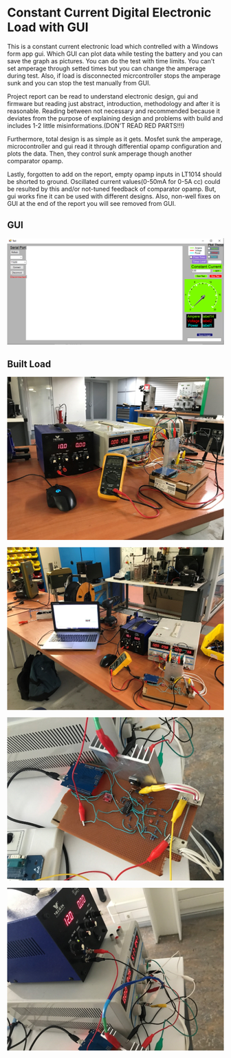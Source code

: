 # Constant Current Digital Electronic Load with GUI
This is a constant current electronic load which contrelled with a Windows form app gui. Which GUI can plot data while testing the battery and you can save the graph as pictures. You can do the test with time limits. You can't set amperage through setted times but you can change the amperage during test. Also, if load is disconnected micrcontroller stops the amperage sunk and you can stop the test manually from GUI.

Project report can be read to understand electronic design, gui and firmware but reading just abstract, introduction, methodology and after it is reasonable. Reading between not necessary and recommended because it deviates from the purpose of explaining design and problems with build and  includes 1-2 little misinformations.(DON'T READ RED PARTS!!!)

Furthermore, total design is as simple as it gets. Mosfet sunk the amperage, microcontroller and gui read it through differential opamp configuration and plots the data. Then, they control sunk amperage though another comparator opamp.

Lastly, forgotten to add on the report, empty opamp inputs in LT1014 should be shorted to ground. Oscillated current values(0-50mA for 0-5A cc) could be resulted by this and/or not-tuned 
feedback of comparator opamp. But, gui works fine it can be used with different designs. Also, non-well fixes on GUI at the end of the report you will see removed from GUI.

## GUI
![](Project%20Pics/5.png)

## Built Load
![](Project%20Pics/1.jpg)

![](Project%20Pics/2.jpg)

![](Project%20Pics/3.jpg)

![](Project%20Pics/4.jpg)
